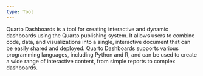 ```yaml
---
type: Tool
---
```


Quarto Dashboards is a tool for creating interactive and dynamic dashboards using the Quarto publishing system. It allows users to combine code, data, and visualizations into a single, interactive document that can be easily shared and deployed. Quarto Dashboards supports various programming languages, including Python and R, and can be used to create a wide range of interactive content, from simple reports to complex dashboards.